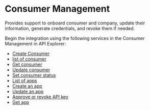 # Consumer Management

Provides support to onboard consumer and company, update their information, generate credentials, and revoke them if needed.

Begin the integration using the following services in the Consumer Management in API Explorer:
* [Create Consumer](?path=reference/ConsumerManagement/CreatesConsumer)
*  [list of consumer](?path=reference/ConsumerManagement/listconsumer)
*  [Get consumer](?path=reference/ConsumerManagement/CGetconsumer)
*  [Update consumer](?path=reference/ConsumerManagement/Updateconsumer)
*  [Set consumer status](?path=reference/ConsumerManagement/Setconsumerstatus)
*  [List of apps](?path=reference/ConsumerManagement/Listapps)
*  [Create an app](?path=reference/ConsumerManagement/Createapp)
*  [Update an app](?path=reference/ConsumerManagement/Updateapp)
*  [Approve or revoke API key ](?path=reference/ConsumerManagement/ApproveRevokeAPIkey)
*  [Get app](?path=reference/ConsumerManagement/Getapp)
